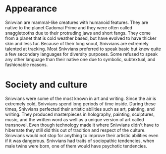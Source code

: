 # Appearance

Snivvian are mammal-like creatures with humanoid features.
They are native to the planet Cadomai Prime and they were often called snaggletooths due to their protruding jaws and short fangs.
They come from a planet that is cold weather based, but have evolved to have thicker skin and less fur.
Because of their long snout, Snivvians are extremely talented at tracking.
Most Snivvians preferred to speak basic but knew quite a few secondary languages for diversity purposes.
Some refused to speak any other language than their native one due to symbolic, subtextual, and fashionable reasons.

# Society and culture

Snivvians were some of the most known in art and writing.
Since the air is extremely cold, Snivvians spend long periods of time inside.
During these times, Snivvians perfected their artistic abilities such as art, painting, and writing.
They produced masterpieces in holography, painting, sculptures, music, and the written word as well as a unique version of art called transnovel.
Even though technology made it where Snivvians didn't have to hibernate they still did this out of tradition and respect of the culture.
Snivvians would not stop for anything to improve their artistic abilities even if it was dangerous.
Snivvians had traits of sociopathic tendencies, when male twins were born, one of them would have psychotic tendencies.
